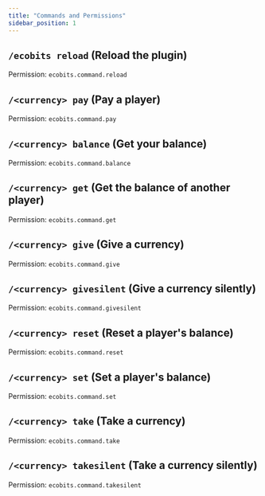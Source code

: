 ```yaml
---
title: "Commands and Permissions"
sidebar_position: 1
---
```


## `/ecobits reload` (Reload the plugin)

Permission: `ecobits.command.reload`

## `/<currency> pay` (Pay a player)

Permission: `ecobits.command.pay`

## `/<currency> balance` (Get your balance)

Permission: `ecobits.command.balance`

## `/<currency> get` (Get the balance of another player)

Permission: `ecobits.command.get`

## `/<currency> give` (Give a currency)

Permission: `ecobits.command.give`

## `/<currency> givesilent` (Give a currency silently)

Permission: `ecobits.command.givesilent`
     
## `/<currency> reset` (Reset a player's balance)

Permission: `ecobits.command.reset`
     
## `/<currency> set` (Set a player's balance)

Permission: `ecobits.command.set`

## `/<currency> take` (Take a currency)

Permission: `ecobits.command.take`

## `/<currency> takesilent` (Take a currency silently)

Permission: `ecobits.command.takesilent`
 